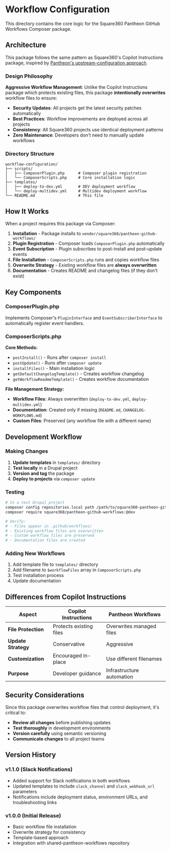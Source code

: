# Workflow Configuration

This directory contains the core logic for the Square360 Pantheon GitHub Workflows Composer package.

## Architecture

This package follows the same pattern as Square360's Copilot Instructions package, inspired by [Pantheon's upstream-configuration approach](https://github.com/pantheon-upstreams/drupal-composer-managed).

### Design Philosophy

**Aggressive Workflow Management**: Unlike the Copilot Instructions package which protects existing files, this package **intentionally overwrites** workflow files to ensure:

- **Security Updates**: All projects get the latest security patches automatically
- **Best Practices**: Workflow improvements are deployed across all projects
- **Consistency**: All Square360 projects use identical deployment patterns
- **Zero Maintenance**: Developers don't need to manually update workflows

### Directory Structure

```
workflow-configuration/
├── scripts/
│   ├── ComposerPlugin.php      # Composer plugin registration
│   └── ComposerScripts.php     # Core installation logic
├── templates/
│   ├── deploy-to-dev.yml       # DEV deployment workflow
│   └── deploy-multidev.yml     # Multidev deployment workflow
└── README.md                   # This file
```

## How It Works

When a project requires this package via Composer:

1. **Installation** - Package installs to `vendor/square360/pantheon-github-workflows/`
2. **Plugin Registration** - Composer loads `ComposerPlugin.php` automatically
3. **Event Subscription** - Plugin subscribes to post-install and post-update events
4. **File Installation** - `ComposerScripts.php` runs and copies workflow files
5. **Overwrite Strategy** - Existing workflow files are **always overwritten**
6. **Documentation** - Creates README and changelog files (if they don't exist)

## Key Components

### ComposerPlugin.php

Implements Composer's `PluginInterface` and `EventSubscriberInterface` to automatically register event handlers.

### ComposerScripts.php

**Core Methods:**
- `postInstall()` - Runs after `composer install`
- `postUpdate()` - Runs after `composer update`  
- `installFiles()` - Main installation logic
- `getDefaultChangelogTemplate()` - Creates workflow changelog
- `getWorkflowReadmeTemplate()` - Creates workflow documentation

**File Management Strategy:**
- **Workflow Files**: Always overwritten (`deploy-to-dev.yml`, `deploy-multidev.yml`)
- **Documentation**: Created only if missing (`README.md`, `CHANGELOG-WORKFLOWS.md`)
- **Custom Files**: Preserved (any workflow file with a different name)

## Development Workflow

### Making Changes

1. **Update templates** in `templates/` directory
2. **Test locally** in a Drupal project
3. **Version and tag** the package
4. **Deploy to projects** via `composer update`

### Testing

```bash
# In a test Drupal project
composer config repositories.local path /path/to/square360-pantheon-github-workflows
composer require square360/pantheon-github-workflows:@dev

# Verify:
# - Files appear in .github/workflows/
# - Existing workflow files are overwritten
# - Custom workflow files are preserved
# - Documentation files are created
```

### Adding New Workflows

1. Add template file to `templates/` directory
2. Add filename to `$workflowFiles` array in `ComposerScripts.php`
3. Test installation process
4. Update documentation

## Differences from Copilot Instructions

| Aspect | Copilot Instructions | Pantheon Workflows |
|--------|---------------------|-------------------|
| **File Protection** | Protects existing files | Overwrites managed files |
| **Update Strategy** | Conservative | Aggressive |
| **Customization** | Encouraged in-place | Use different filenames |
| **Purpose** | Developer guidance | Infrastructure automation |

## Security Considerations

Since this package overwrites workflow files that control deployment, it's critical to:

- **Review all changes** before publishing updates
- **Test thoroughly** in development environments  
- **Version carefully** using semantic versioning
- **Communicate changes** to all project teams

## Version History

### v1.1.0 (Slack Notifications)
- Added support for Slack notifications in both workflows
- Updated templates to include `slack_channel` and `slack_webhook_url` parameters
- Notifications include deployment status, environment URLs, and troubleshooting links

### v1.0.0 (Initial Release)
- Basic workflow file installation
- Overwrite strategy for consistency
- Template-based approach
- Integration with shared-pantheon-workflows repository